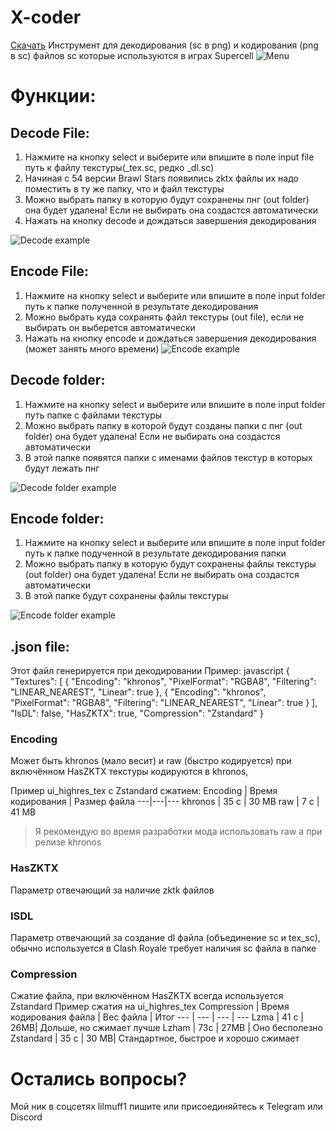 #  X-coder
[Скачать](https://github.com/lilmuff2/X-coder/releases/tag/v2.0)
Инструмент для декодирования (sc в png) и кодирования (png в sc) файлов sc которые используются в играх Supercell
![Menu](https://github.com/lilmuff2/X-coder/blob/images/new_menu.png?raw=true)
# Функции:
## Decode File:
1. Нажмите на кнопку select и выберите или впишите в поле input file путь к файлу текстуры(_tex.sc, редко _dl.sc)
2. Начиная с 54 версии Brawl Stars появились zktx файлы их надо поместить в ту же папку, что и файл текстуры
3. Можно выбрать папку в которую будут сохранены пнг (out folder) она будет удалена! Если не выбирать она создастся автоматически
4. Нажать на кнопку decode и дождаться завершения декодирования

![Decode example](https://github.com/lilmuff2/X-coder/blob/images/new_decode.png?raw=true)
## Encode File:
1. Нажмите на кнопку select и выберите или впишите в поле input folder путь к папке полученной в результате декодирования
2. Можно выбрать куда сохранять файл текстуры (out file), если не выбирать он выберется автоматически
3. Нажать на кнопку encode и дождаться завершения декодирования (может занять много времени)
![Encode example](https://github.com/lilmuff2/X-coder/blob/images/new_encode.png?raw=true)
## Decode folder:
1. Нажмите на кнопку select и выберите или впишите в поле input folder путь папке с файлами текстуры
2. Можно выбрать папку в которой будут созданы папки с пнг (out folder) она будет удалена! Если не выбирать она создастся автоматически
3. В этой папке появятся папки с именами файлов текстур в которых будут лежать пнг

![Decode folder example](https://github.com/lilmuff2/X-coder/blob/images/new_decode_folder.png?raw=true)
## Encode folder:
1. Нажмите на кнопку select и выберите или впишите в поле input folder путь к папке подученной в результате декодирования папки
2. Можно выбрать папку в которую будут сохранены файлы текстуры (out folder) она будет удалена! Если не выбирать она создастся автоматически
3. В этой папке будут сохранены файлы текстуры

![Encode folder example](https://github.com/lilmuff2/X-coder/blob/images/new_encode_folder.png?raw=true)
## .json file:
Этот файл генерируется при декодировании Пример:
javascript
{
"Textures": [
{
"Encoding": "khronos",
"PixelFormat": "RGBA8",
"Filtering": "LINEAR_NEAREST",
"Linear": true
},
{
"Encoding": "khronos",
"PixelFormat": "RGBA8",
"Filtering": "LINEAR_NEAREST",
"Linear": true
}
],
"IsDL": false,
"HasZKTX": true,
"Compression": "Zstandard"
}


### Encoding
Может быть khronos (мало весит) и raw (быстро кодируется) при включённом HasZKTX текстуры кодируются в khronos,

Пример ui_highres_tex с Zstandard сжатием:
Encoding | Время кодирования | Размер файла
---|---|---
khronos | 35 с | 30 MB
raw | 7 с | 41 MB
> Я рекомендую во время разработки мода использовать raw а при релизе khronos
### HasZKTX
Параметр отвечающий за наличие zktk файлов
### ISDL
Параметр отвечающий за создание dl файла (объединение sc и tex_sc), обычно используется в Clash Royale требует наличия sc файла в папке
### Compression
Сжатие файла, при включённом HasZKTX всегда используется Zstandard
Пример сжатия на ui_highres_tex
Compression | Время кодирования файла | Вес файла | Итог
--- | --- | --- | ---
Lzma | 41 с | 26MB| Дольше, но сжимает лучше
Lzham | 73с | 27MB | Оно бесполезно
Zstandard | 35 с | 30 MB| Стандартное, быстрое и хорошо сжимает

# Остались вопросы?
Мой ник в соцсетях lilmuff1 пишите или присоединяйтесь к Telegram или Discord
